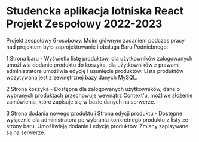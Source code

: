 # Studencka aplikacja lotniska React Projekt Zespołowy 2022-2023
Projekt zespołowy 6-osobowy.
Moim głównym zadaniem podczas pracy nad projektem było zaprojektowanie i obsługa Baru Podniebnego:

1 Strona baru - Wyświetla listę produktów, dla użytkowników zalogowanych umożliwia dodanie produktu do koszyka, dla użytkowników z prawami administratora umożliwia edycję i usunięcie produktów. Lista produktów wczytywana jest z zewnętrznej bazy danych MySQL.

2 Strona koszyka - Dostępna dla zalogowanych użytkowników, dane o wybranych produktach przechowuje wewnątrz Context'u, możliwe złożenie zamówienia, które zapisuje się w bazie danych na serwerze.

3 Strona dodania nowego produktu i Strona edycji produktu - Dostępne wyłącznie dla administratora po wybraniu konkretnego produktu z listy ze strony baru. Umożliwiają dodanie i edycję produktów. Zmiany zapisywane są na serwerze.


